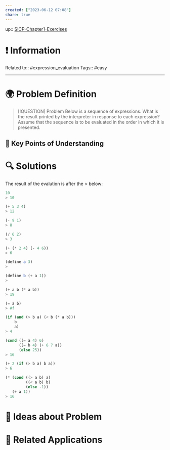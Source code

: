 ```yaml
---
created: ["2023-06-12 07:08"]
share: true
---
```


up:: [SICP-Chapter1-Exercises](./SICP-Chapter1-Exercises.md)

# ❗ Information
Related to:: #expression_evaluation
Tags:: #easy

___
# 🌍 Problem Definition

> [!QUESTION] Problem
> Below is a sequence of expressions. What is the result printed by the interpreter in response to each expression? Assume that the sequence is to be evaluated in the order in which it is presented.

## 🔑 **Key Points of Understanding**

# 🔍 Solutions
The result of the evalution is after the > below:
```Scheme
10
> 10

(+ 5 3 4)
> 12

(- 9 1)
> 8

(/ 6 2)
> 3

(+ (* 2 4) (- 4 6))
> 6

(define a 3)
>

(define b (+ a 1))
>

(+ a b (* a b))
> 19

(= a b)
> #f

(if (and (> b a) (< b (* a b)))
    b
    a)
> 4

(cond ((= a 4) 6)
      ((= b 4) (+ 6 7 a))
      (else 25))
> 16

(+ 2 (if (> b a) b a))
> 6

(* (cond ((> a b) a)
         ((< a b) b)
         (else -1))
   (+ a 1))
> 16
```


# 🧠 Ideas about Problem

# 🔗 Related Applications

